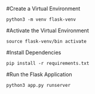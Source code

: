 #Create a Virtual Environment

    python3 -m venv flask-venv

#Activate the Virtual Environment

    source flask-venv/bin activate

#Install Dependencies

    pip install -r requirements.txt

#Run the Flask Application

    python3 app.py runserver
